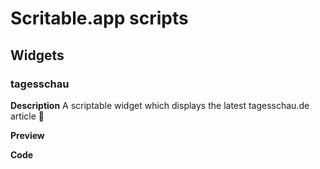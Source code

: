 # Scritable.app scripts

## Widgets

### tagesschau

**Description**
A scriptable widget which displays the latest tagesschau.de article 📰

**Preview**

**Code**

